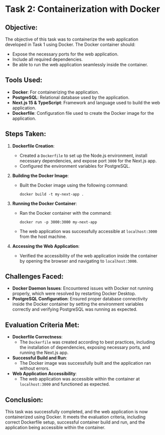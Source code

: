 # Task 2: Containerization with Docker

## Objective:
The objective of this task was to containerize the web application developed in Task 1 using Docker. The Docker container should:
- Expose the necessary ports for the web application.
- Include all required dependencies.
- Be able to run the web application seamlessly inside the container.

## Tools Used:
- **Docker**: For containerizing the application.
- **PostgreSQL**: Relational database used by the application.
- **Next.js 15 & TypeScript**: Framework and language used to build the web application.
- **Dockerfile**: Configuration file used to create the Docker image for the application.

## Steps Taken:
1. **Dockerfile Creation**:
   - Created a `Dockerfile` to set up the Node.js environment, install necessary dependencies, and expose port `3000` for the Next.js app.
   - Configured the environment variables for PostgreSQL.

2. **Building the Docker Image**:
   - Built the Docker image using the following command:
     ```
     docker build -t my-next-app .
     ```

3. **Running the Docker Container**:
   - Ran the Docker container with the command:
     ```
     docker run -p 3000:3000 my-next-app
     ```
   - The web application was successfully accessible at `localhost:3000` from the host machine.

4. **Accessing the Web Application**:
   - Verified the accessibility of the web application inside the container by opening the browser and navigating to `localhost:3000`.

## Challenges Faced:
- **Docker Daemon Issues**: Encountered issues with Docker not running properly, which were resolved by restarting Docker Desktop.
- **PostgreSQL Configuration**: Ensured proper database connectivity inside the Docker container by setting the environment variables correctly and verifying PostgreSQL was running as expected.

## Evaluation Criteria Met:
- **Dockerfile Correctness**:
   - The `Dockerfile` was created according to best practices, including the installation of dependencies, exposing necessary ports, and running the Next.js app.
- **Successful Build and Run**:
   - The Docker image was successfully built and the application ran without errors.
- **Web Application Accessibility**:
   - The web application was accessible within the container at `localhost:3000` and functioned as expected.

## Conclusion:
This task was successfully completed, and the web application is now containerized using Docker. It meets the evaluation criteria, including correct Dockerfile setup, successful container build and run, and the application being accessible within the container.


